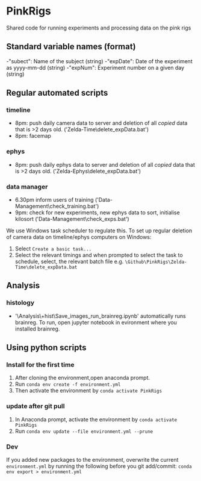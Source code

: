 # PinkRigs
Shared code for running experiments and processing data on the pink rigs
## Standard variable names (format)
-"subect": Name of the subject (string)
-"expDate": Date of the experiment as yyyy-mm-dd (string)
-"expNum": Experiment number on a given day (string)


## Regular automated scripts 
### timeline
- 8pm: push daily camera data to server and deletion of all *copied* data that is >2 days old. ('Zelda-Time\delete_expData.bat')
- 8pm: facemap 
### ephys
- 8pm: push daily ephys data to server and deletion of all *copied* data that is >2 days old. ('Zelda-Ephys\delete_expData.bat') 
### data manager
- 6.30pm inform users of training ('Data-Management\check_training.bat')
- 9pm: check for new experiments, new ephys data to sort, initialise kilosort ('Data-Management\check_exps.bat') 

We use Windows task scheduler to regulate this. 
To set up regular deletion of camera data on timeline/ephys computers on Windows: 
1. Select `Create a basic task...`
2. Select the relevant timings and when prompted to select the task to schedule, select, the relevant batch file e.g.
`\Github\PinkRigs\Zelda-Time\delete_expData.bat`

## Analysis
### histology 
- '\Analysis\\+hist\Save_images_run_brainreg.ipynb' automatically runs brainreg. To run, open jupyter notebook in evironment where you installed brainreg. 
## Using python scripts
### Install for the first time
1. After cloning the environment,open anaconda prompt. 
2. Run `conda env create -f environment.yml`
3. Then activate the environment by `conda activate PinkRigs`

### update after git pull
1. In Anaconda prompt, activate the environment by `conda activate PinkRigs`
2. Run `conda env update --file environment.yml --prune`

### Dev
If you added new packages to the environment, overwrite the current `environment.yml` by running the following before you git add/commit: 
`conda env export > environment.yml`


